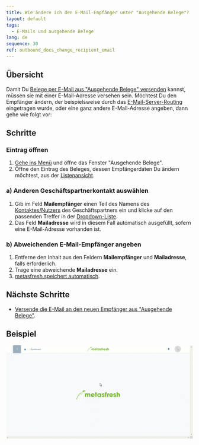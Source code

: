 ```yaml
---
title: Wie ändere ich den E-Mail-Empfänger unter "Ausgehende Belege"?
layout: default
tags:
  - E-Mails und ausgehende Belege
lang: de
sequence: 30
ref: outbound_docs_change_recipient_email
---
```


## Übersicht
Damit Du [Belege per E-Mail aus "Ausgehende Belege" versenden](Email_senden_ausgehende_Belege) kannst, müssen sie mit einer E-Mail-Adresse versehen sein. Möchtest Du den Empfänger ändern, der beispielsweise durch das [E-Mail-Server-Routing](Email_Server_Routing_einrichten) eingetragen wurde, oder eine ganz andere E-Mail-Adresse angeben, dann gehe wie folgt vor:

## Schritte

### Eintrag öffnen
1. [Gehe ins Menü](Menu) und öffne das Fenster "Ausgehende Belege".
1. Öffne den Eintrag des Beleges, dessen Empfängerdaten Du ändern möchtest, aus der [Listenansicht](Ansichten).

### a) Anderen Geschäftspartnerkontakt auswählen
1. Gib im Feld **Mailempfänger** einen Teil des Namens des [Kontaktes/Nutzers](GPartner_Nutzer_hinzufuegen) des Geschäftspartners ein und klicke auf den passenden Treffer in der [Dropdown-Liste](Keyboard_Shortcuts_Liste).
1. Das Feld **Mailadresse** wird in diesem Fall automatisch ausgefüllt, sofern eine E-Mail-Adresse vorhanden ist.

### b) Abweichenden E-Mail-Empfänger angeben
1. Entferne den Inhalt aus den Feldern **Mailempfänger** und **Mailadresse**, falls erforderlich.
1. Trage eine abweichende **Mailadresse** ein.
1. [metasfresh speichert automatisch](Speicheranzeige).

## Nächste Schritte
- [Versende die E-Mail an den neuen Empfänger aus "Ausgehende Belege"](Email_senden_ausgehende_Belege).

## Beispiel
![](assets/Ausgehende_Belege_Empfaenger_aendern.gif)
